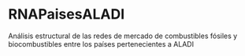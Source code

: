 # RNAPaisesALADI
Análisis estructural de las redes de mercado de combustibles fósiles y biocombustibles entre los países pertenecientes a ALADI
